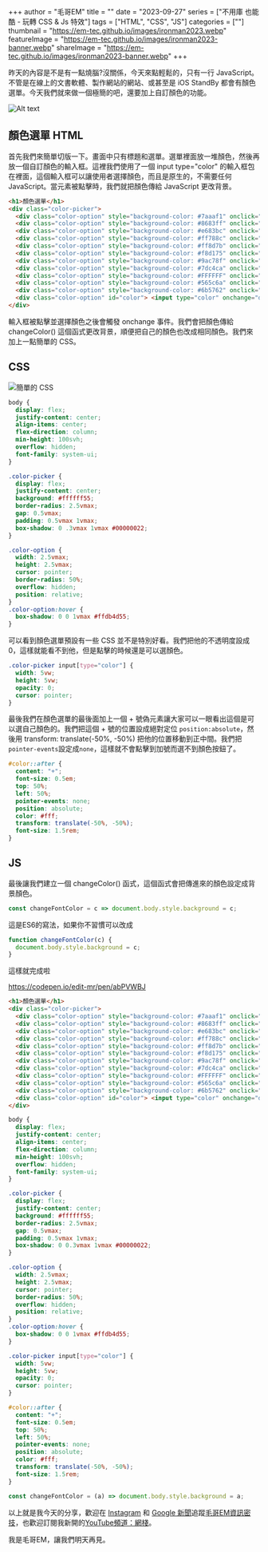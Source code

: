 +++
author = "毛哥EM"
title = ""
date = "2023-09-27"
series = ["不用庫 也能酷 - 玩轉 CSS & Js 特效"]
tags = ["HTML", "CSS", "JS"]
categories = [""]
thumbnail = "https://em-tec.github.io/images/ironman2023.webp"
featureImage = "https://em-tec.github.io/images/ironman2023-banner.webp"
shareImage = "https://em-tec.github.io/images/ironman2023-banner.webp"
+++

昨天的內容是不是有一點燒腦?沒關係，今天來點輕鬆的，只有一行 JavaScript。不管是在線上的文書軟體、製作網站的網站、或甚至是 iOS StandBy 都會有顏色選單。今天我們就來做一個極簡的吧，還要加上自訂顏色的功能。

<!--more-->

![Alt text](final.webp)

## 顏色選單 HTML

首先我們來簡單切版一下。畫面中只有標題和選單。選單裡面放一堆顏色，然後再放一個自訂顏色的輸入框。這裡我們使用了一個 input type="color" 的輸入框包在裡面，這個輸入框可以讓使用者選擇顏色，而且是原生的，不需要任何 JavaScript。當元素被點擊時，我們就把顏色傳給 JavaScript 更改背景。

```html
<h1>顏色選單</h1>
<div class="color-picker">
  <div class="color-option" style="background-color: #7aaaf1" onclick="changeColor('#7aaaf1')"></div>
  <div class="color-option" style="background-color: #8683ff" onclick="changeColor('#8683ff')"></div>
  <div class="color-option" style="background-color: #e683bc" onclick="changeColor('#e683bc')"></div>
  <div class="color-option" style="background-color: #ff788c" onclick="changeColor('#ff788c')"></div>
  <div class="color-option" style="background-color: #ff8d7b" onclick="changeColor('#ff8d7b')"></div>
  <div class="color-option" style="background-color: #f8d175" onclick="changeColor('#f8d175')"></div>
  <div class="color-option" style="background-color: #9ac78f" onclick="changeColor('#9ac78f')"></div>
  <div class="color-option" style="background-color: #7dc4ca" onclick="changeColor('#7dc4ca')"></div>
  <div class="color-option" style="background-color: #FFFFFF" onclick="changeColor('#FFFFFF')"></div>
  <div class="color-option" style="background-color: #565c6a" onclick="changeColor('#565c6a')"></div>
  <div class="color-option" style="background-color: #6b5762" onclick="changeColor('#6b5762')"></div>
  <div class="color-option" id="color"> <input type="color" onchange="document.getElementById('color').style.backgroundColor=this.value;changeColor(this.value)"></div>
</div>
```
輸入框被點擊並選擇顏色之後會觸發 onchange 事件。我們會把顏色傳給 changeColor() 這個函式更改背景，順便把自己的顏色也改成相同顏色。我們來加上一點簡單的 CSS。

## CSS

![簡單的 CSS](button.webp)

```css
body {
  display: flex;
  justify-content: center;
  align-items: center;
  flex-direction: column;
  min-height: 100svh;
  overflow: hidden;
  font-family: system-ui;
}

.color-picker {
  display: flex;
  justify-content: center;
  background: #ffffff55;
  border-radius: 2.5vmax;
  gap: 0.5vmax;
  padding: 0.5vmax 1vmax;
  box-shadow: 0 .3vmax 1vmax #00000022;
}

.color-option {
  width: 2.5vmax;
  height: 2.5vmax;
  cursor: pointer;
  border-radius: 50%;
  overflow: hidden;
  position: relative;
}
.color-option:hover {
  box-shadow: 0 0 1vmax #ffdb4d55;
}
```

可以看到顏色選單預設有一些 CSS 並不是特別好看。我們把他的不透明度設成0，這樣就能看不到他，但是點擊的時候還是可以選顏色。

```css
.color-picker input[type="color"] {
  width: 5vw;
  height: 5vw;
  opacity: 0;
  cursor: pointer;
}
```

最後我們在顏色選單的最後面加上一個 + 號偽元素讓大家可以一眼看出這個是可以選自己顏色的。我們把這個 + 號的位置設成絕對定位 `position:absolute`，然後用 transform: translate(-50%, -50%) 把他的位置移動到正中間。我們把`pointer-events`設定成`none`，這樣就不會點擊到加號而選不到顏色按鈕了。

```css
#color::after {
  content: "+";
  font-size: 0.5em;
  top: 50%;
  left: 50%;
  pointer-events: none;
  position: absolute;
  color: #fff;
  transform: translate(-50%, -50%);
  font-size: 1.5rem;
}
```

## JS

最後讓我們建立一個 changeColor() 函式，這個函式會把傳進來的顏色設定成背景顏色。

```js
const changeFontColor = c => document.body.style.background = c;
```

這是ES6的寫法，如果你不習慣可以改成

```js
function changeFontColor(c) {
  document.body.style.background = c;
}
```

這樣就完成啦

https://codepen.io/edit-mr/pen/abPVWBJ
```html
<h1>顏色選單</h1>
<div class="color-picker">
  <div class="color-option" style="background-color: #7aaaf1" onclick="changeFontColor('#7aaaf1')"></div>
  <div class="color-option" style="background-color: #8683ff" onclick="changeFontColor('#8683ff')"></div>
  <div class="color-option" style="background-color: #e683bc" onclick="changeFontColor('#e683bc')"></div>
  <div class="color-option" style="background-color: #ff788c" onclick="changeFontColor('#ff788c')"></div>
  <div class="color-option" style="background-color: #ff8d7b" onclick="changeFontColor('#ff8d7b')"></div>
  <div class="color-option" style="background-color: #f8d175" onclick="changeFontColor('#f8d175')"></div>
  <div class="color-option" style="background-color: #9ac78f" onclick="changeFontColor('#9ac78f')"></div>
  <div class="color-option" style="background-color: #7dc4ca" onclick="changeFontColor('#7dc4ca')"></div>
  <div class="color-option" style="background-color: #FFFFFF" onclick="changeFontColor('#FFFFFF')"></div>
  <div class="color-option" style="background-color: #565c6a" onclick="changeFontColor('#565c6a')"></div>
  <div class="color-option" style="background-color: #6b5762" onclick="changeFontColor('#6b5762')"></div>
  <div class="color-option" id="color"> <input type="color" onchange="document.getElementById('color').style.backgroundColor=this.value;changeFontColor(this.value)"></div>
</div>
```
```css
body {
  display: flex;
  justify-content: center;
  align-items: center;
  flex-direction: column;
  min-height: 100svh;
  overflow: hidden;
  font-family: system-ui;
}

.color-picker {
  display: flex;
  justify-content: center;
  background: #ffffff55;
  border-radius: 2.5vmax;
  gap: 0.5vmax;
  padding: 0.5vmax 1vmax;
  box-shadow: 0 0.3vmax 1vmax #00000022;
}

.color-option {
  width: 2.5vmax;
  height: 2.5vmax;
  cursor: pointer;
  border-radius: 50%;
  overflow: hidden;
  position: relative;
}
.color-option:hover {
  box-shadow: 0 0 1vmax #ffdb4d55;
}

.color-picker input[type="color"] {
  width: 5vw;
  height: 5vw;
  opacity: 0;
  cursor: pointer;
}

#color::after {
  content: "+";
  font-size: 0.5em;
  top: 50%;
  left: 50%;
  pointer-events: none;
  position: absolute;
  color: #fff;
  transform: translate(-50%, -50%);
  font-size: 1.5rem;
}
```
```js
const changeFontColor = (a) => document.body.style.background = a;
```
以上就是我今天的分享，歡迎在 [Instagram](https://www.instagram.com/em.tec.blog) 和 [Google 新聞](https://news.google.com/publications/CAAqBwgKMKXLvgswsubVAw?ceid=TW:zh-Hant&oc=3)追蹤[毛哥EM資訊密技](https://em-tec.github.io/)，也歡迎訂閱我新開的[YouTube頻道：網棧](https://www.youtube.com/@webpallet)。

我是毛哥EM，讓我們明天再見。